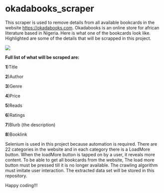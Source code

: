 # okadabooks_scraper
  This scraper is used to remove details from all available bookcards in the website https://okadabooks.com. Okadabooks is an online store for african literature based in Nigeria.
  Here is what one of the bookcards look like. Highlighted are some of the details that will be scrapped in this project.

   ![](https://github.com/EdidiongEsu/okadabooks_scraper/blob/master/okadabooks_pictures/Capture.PNG)
            
**Full list of what will be scraped are:**

  **1**)Title
  
  **2**)Author
  
  **3**)Genre
  
  **4**)Price
  
  **5**)Reads
  
  **6**)Ratings
  
  **7**)Blurb (the description)
  
  **8**)Booklink
  
 Selenium is used in this project because automation is required. There are 22 categories in the website and in each category there is a LoadMore button. When the loadMore button is tapped on by a user, it reveals more content. To be able to get all bookcards from the website, The load more button must be pressed till it is no longer available. The crawling algorithm must imitate user interaction. The extracted data set will be stored in this repository.
 
 Happy coding!!!
